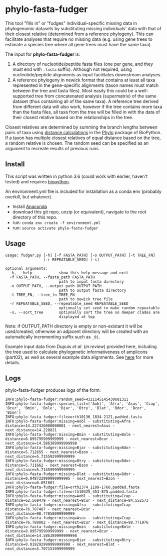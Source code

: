 # phylo-fasta-fudger

This tool "fills in" or "fudges" individual-specific missing data in phylogenomic datasets by substituting missing individuals' data with that of their closest relative (determined from a reference phylogeny). This can facilitate analyses that require no missing data (e.g. using gene trees to estimate a species tree where all gene trees must have the same taxa).

The input for **phylo-fasta-fudger** is:
1. A directory of nucleotide/peptide fasta files (one per gene, and they must end with `.fasta` suffix). Although not required, using nucleotide/peptide alignments as input facilitates downstream analyses.
2. A reference phylogeny in newick format that contains at least all taxa represented in the gene-specific alignments (taxon names must match between the tree and fasta files). Most easily this could be a well-supported tree from concatenated analysis (supermatrix) of the same dataset (thus containing all of the same taxa). A reference tree derived from different data will also work, however if the tree contains more taxa than the fasta files, all taxa from the tree will be filled in with the data of their closest relative based on the relationships in the tree.

Closest relatives are determined by summing the branch lengths between pairs of taxa using [distance calculations](https://github.com/biopython/biopython/blob/master/Bio/Phylo/BaseTree.py#L482) in the [Phylo](http://biopython.org/wiki/Phylo) package of BioPython. If a taxon has multiple closest relatives of equal distance based on the tree, a random relative is chosen. The random seed can be specified as an argument to recreate results of previous runs.

## Install

This script was written in python 3.6 (could work with earlier, haven't tested) and requires [biopython](http://biopython.org/).

An environment.yml file is included for installation as a conda env (probably overkill, but whatever).

 - Install [Anaconda](https://www.anaconda.com/download/)
 - download this git repo, unzip (or equivalent), navigate to the root directory of this repo.
 - run: `conda env create -f environment.yml`
 - run: `source activate phylo-fasta-fudger`

## Usage
 
```
usage: fudger.py [-h] [-f FASTA_PATH] [-o OUTPUT_PATH] [-t TREE_FN]
                 [-r REPEATABLE_SEED] [-s]

optional arguments:
  -h, --help            show this help message and exit
  -f FASTA_PATH, --fasta_path FASTA_PATH
                        path to input fasta directory
  -o OUTPUT_PATH, --output_path OUTPUT_PATH
                        path to output fasta directory
  -t TREE_FN, --tree_fn TREE_FN
                        path to newick tree file
  -r REPEATABLE_SEED, --repeatable_seed REPEATABLE_SEED
                        optionally set seed to make random repeatable
  -s, --sort_tree       optionally sort the tree so deeper clades are
                        displayed at top
```

Note: if OUTPUT_PATH directory is empty or non-existant it will be used/created, otherwise an adjacent directory will be created with an automatically incrementing suffix such as `_01`.

Example input data from Dupuis *et al.* (*in review*) provided here, including the tree used to calculate phylogenetic informativeness of amplicons (part02), as well as several example data alignments. See [here](https://github.com/popphylotools/HiMAP) for more details.

## Logs

phylo-fasta-fudger produces logs of the form:
```
INFO:phylo-fasta-fudger:random_seed=4321145145430681311
INFO:phylo-fasta-fudger:species_list=['Aobl', 'Afra', 'Asus', 'Ccap', 'Bcur', 'Bmin', 'Bole', 'Bjar', 'Btry', 'Blat', 'Bdor', 'Bcor', 'Bzon']
INFO:phylo-fasta-fudger:file=orth10136_1834-2121.padded.fasta
INFO:phylo-fasta-fudger:missing=Aobl - substituting=Afra - distance=14.227426000000001 - next_nearest=Asus - next_distance=14.228821
INFO:phylo-fasta-fudger:missing=Bmin - substituting=Bole - distance=8.895795999999999 - next_nearest=Bcur - next_distance=14.586389999999998
INFO:phylo-fasta-fudger:missing=Bjar - substituting=Bdor - distance=5.712655 - next_nearest=Bzon - next_distance=5.715592999999999
INFO:phylo-fasta-fudger:missing=Btry - substituting=Bdor - distance=5.711662 - next_nearest=Bzon - next_distance=5.714599999999999
INFO:phylo-fasta-fudger:missing=Blat - substituting=Bdor - distance=0.048722999999999995 - next_nearest=Bzon - next_distance=0.051661
INFO:phylo-fasta-fudger:file=orth2374_1109-1760.padded.fasta
INFO:phylo-fasta-fudger:file=orth10425_453-875.padded.fasta
INFO:phylo-fasta-fudger:missing=Aobl - substituting=Ccap - distance=62.569479 - next_nearest=Bcur - next_distance=84.552573
INFO:phylo-fasta-fudger:missing=Afra - substituting=Ccap - distance=76.787487 - next_nearest=Bcur - next_distance=98.77058099999999
INFO:phylo-fasta-fudger:missing=Asus - substituting=Ccap - distance=76.788882 - next_nearest=Bcur - next_distance=98.771976
INFO:phylo-fasta-fudger:missing=Bmin - substituting=Bole - distance=8.895795999999999 - next_nearest=Bcur - next_distance=14.586389999999998
INFO:phylo-fasta-fudger:missing=Bjar - substituting=Btry - distance=0.019292999999999998 - next_nearest=Blat - next_distance=5.707153999999999
```

